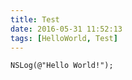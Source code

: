 ```yaml
---
title: Test
date: 2016-05-31 11:52:13
tags: [HelloWorld, Test]
---
```


```ObjC
NSLog(@"Hello World!");
```
